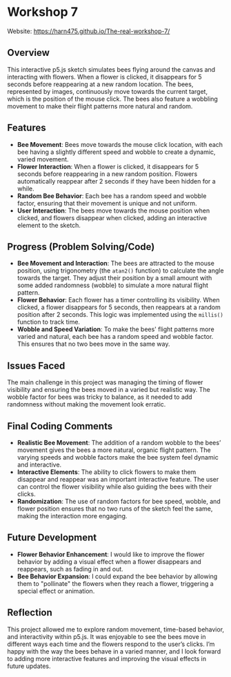 # Workshop 7
Website: https://harn475.github.io/The-real-workshop-7/
## Overview

This interactive p5.js sketch simulates bees flying around the canvas and interacting with flowers. When a flower is clicked, it disappears for 5 seconds before reappearing at a new random location. The bees, represented by images, continuously move towards the current target, which is the position of the mouse click. The bees also feature a wobbling movement to make their flight patterns more natural and random.

## Features

- **Bee Movement**: Bees move towards the mouse click location, with each bee having a slightly different speed and wobble to create a dynamic, varied movement.
- **Flower Interaction**: When a flower is clicked, it disappears for 5 seconds before reappearing in a new random position. Flowers automatically reappear after 2 seconds if they have been hidden for a while.
- **Random Bee Behavior**: Each bee has a random speed and wobble factor, ensuring that their movement is unique and not uniform.
- **User Interaction**: The bees move towards the mouse position when clicked, and flowers disappear when clicked, adding an interactive element to the sketch.

## Progress (Problem Solving/Code)

- **Bee Movement and Interaction**: The bees are attracted to the mouse position, using trigonometry (the `atan2()` function) to calculate the angle towards the target. They adjust their position by a small amount with some added randomness (wobble) to simulate a more natural flight pattern.
- **Flower Behavior**: Each flower has a timer controlling its visibility. When clicked, a flower disappears for 5 seconds, then reappears at a random position after 2 seconds. This logic was implemented using the `millis()` function to track time.
- **Wobble and Speed Variation**: To make the bees' flight patterns more varied and natural, each bee has a random speed and wobble factor. This ensures that no two bees move in the same way.

## Issues Faced

The main challenge in this project was managing the timing of flower visibility and ensuring the bees moved in a varied but realistic way. The wobble factor for bees was tricky to balance, as it needed to add randomness without making the movement look erratic.

## Final Coding Comments

- **Realistic Bee Movement**: The addition of a random wobble to the bees’ movement gives the bees a more natural, organic flight pattern. The varying speeds and wobble factors make the bee system feel dynamic and interactive.
- **Interactive Elements**: The ability to click flowers to make them disappear and reappear was an important interactive feature. The user can control the flower visibility while also guiding the bees with their clicks.
- **Randomization**: The use of random factors for bee speed, wobble, and flower position ensures that no two runs of the sketch feel the same, making the interaction more engaging.

## Future Development

- **Flower Behavior Enhancement**: I would like to improve the flower behavior by adding a visual effect when a flower disappears and reappears, such as fading in and out.
- **Bee Behavior Expansion**: I could expand the bee behavior by allowing them to "pollinate" the flowers when they reach a flower, triggering a special effect or animation.

## Reflection

This project allowed me to explore random movement, time-based behavior, and interactivity within p5.js. It was enjoyable to see the bees move in different ways each time and the flowers respond to the user’s clicks. I’m happy with the way the bees behave in a varied manner, and I look forward to adding more interactive features and improving the visual effects in future updates.
